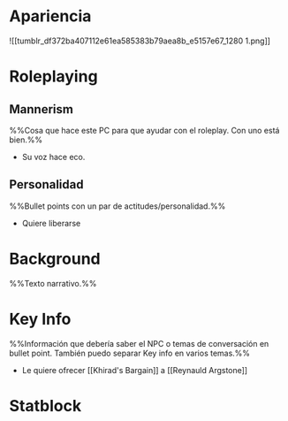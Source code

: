 # Apariencia
![[tumblr_df372ba407112e61ea585383b79aea8b_e5157e67_1280 1.png]]
# Roleplaying

## Mannerism
%%Cosa que hace este PC para que ayudar con el roleplay. Con uno está bien.%%
- Su voz hace eco.
## Personalidad
%%Bullet points con un par de actitudes/personalidad.%%
- Quiere liberarse 
# Background
%%Texto narrativo.%%
# Key Info
%%Información que debería saber el NPC o temas de conversación en bullet point. También puedo separar Key info en varios temas.%%
- Le quiere ofrecer [[Khirad's Bargain]] a [[Reynauld Argstone]]


# Statblock

